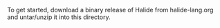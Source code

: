 To get started, download a binary release of Halide from halide-lang.org and untar/unzip it into this directory.